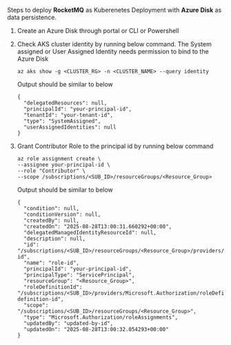 Steps to deploy **RocketMQ** as Kuberenetes Deployment with **Azure Disk** as data persistence.

1. Create an Azure Disk through portal or CLI or Powershell

2. Check AKS cluster identity by running below command. The System assigned or User Assigned Identity needs permission to bind to the Azure Disk

   ```
   az aks show -g <CLUSTER_RG> -n <CLUSTER_NAME> --query identity
   ```
   Output should be similar to below

   ```
   {
     "delegatedResources": null,
     "principalId": "your-principal-id",
     "tenantId": "your-tenant-id",
     "type": "SystemAssigned",
     "userAssignedIdentities": null
   }
   ```

3. Grant Contributor Role to the principal id by running below command

   ```
   az role assignment create \
   --assignee your-principal-id \
   --role "Contributor" \
   --scope /subscriptions/<SUB_ID>/resourceGroups/<Resource_Group>
   ```

   Output should be similar to below

   ```
   {
     "condition": null,
     "conditionVersion": null,
     "createdBy": null,
     "createdOn": "2025-08-28T13:00:31.660292+00:00",
     "delegatedManagedIdentityResourceId": null,
     "description": null,
     "id": "/subscriptions/<SUB_ID>/resourceGroups/<Resource_Group>/providers/Microsoft.Authorization/roleAssignments/role-id",
     "name": "role-id",
     "principalId": "your-principal-id",
     "principalType": "ServicePrincipal",
     "resourceGroup": "<Resource_Group>",
     "roleDefinitionId": "/subscriptions/<SUB_ID>/providers/Microsoft.Authorization/roleDefinitions/role-definition-id",
     "scope": "/subscriptions/<SUB_ID>/resourceGroups/<Resource_Group>",
     "type": "Microsoft.Authorization/roleAssignments",
     "updatedBy": "updated-by-id",
     "updatedOn": "2025-08-28T13:00:32.054293+00:00"
   }
   ```
